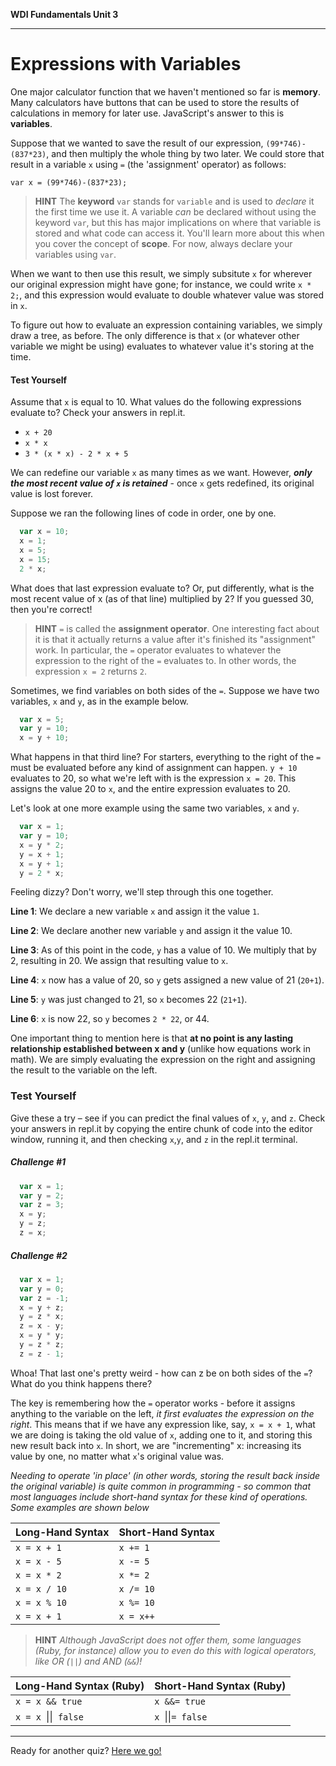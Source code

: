 **WDI Fundamentals Unit 3**

---
# Expressions with Variables

One major calculator function that we haven't mentioned so far is **memory**. Many calculators have buttons that can be used to store the results of calculations in memory for later use. JavaScript's answer to this is **variables**.

Suppose that we wanted to save the result of our expression, `(99*746)-(837*23)`, and then multiply the whole thing by two later. We could store that result in a variable `x` using `=` (the 'assignment' operator) as follows:

`var x = (99*746)-(837*23);`

> **HINT**  The <b>keyword</b> `var` stands for `variable` and is used to *declare* it the first time we use it. A variable *can* be declared without using the keyword `var`, but this has major implications on where that variable is stored and what code can access it. You'll learn more about this when you cover the concept of <b>scope</b>. For now, always declare your variables using `var`.

When we want to then use this result, we simply subsitute `x` for wherever our original expression might have gone; for instance, we could write `x * 2;`, and this expression would evaluate to double whatever value was stored in `x`.

To figure out how to evaluate an expression containing variables, we simply draw a tree, as before. The only difference is that `x` (or whatever other variable we might be using) evaluates to whatever value it's storing at the time.

#### Test Yourself
Assume that `x` is equal to 10. What values do the following expressions evaluate to? Check your answers in repl.it.
* `x + 20`
* `x * x`
* `3 * (x * x) - 2 * x + 5`

We can redefine our variable `x` as many times as we want. However, ***only the most recent value of `x` is retained*** - once `x` gets redefined, its original value is lost forever.

Suppose we ran the following lines of code in order, one by one.
```javascript
  var x = 10;
  x = 1;
  x = 5;
  x = 15;
  2 * x;
```
What does that last expression evaluate to? Or, put differently, what is the most recent value of x (as of that line) multiplied by 2? If you guessed 30, then you're correct!

> **HINT** `=` is called the <b>assignment operator</b>. One interesting fact about it is that it actually returns a value after it's finished its "assignment" work. In particular, the `=` operator evaluates to whatever the expression to the right of the `=` evaluates to. In other words, the expression `x = 2` returns `2`.

Sometimes, we find variables on both sides of the `=`. Suppose we have two variables, `x` and `y`, as in the example below.

```javascript
  var x = 5;
  var y = 10;
  x = y + 10;
```

What happens in that third line? For starters, everything to the right of the `=` must be evaluated before any kind of assignment can happen. `y + 10` evaluates to 20, so what we're left with is the expression `x = 20`. This assigns the value 20 to `x`, and the entire expression evaluates to 20.

Let's look at one more example using the same two variables, `x` and `y`.
```javascript
  var x = 1;
  var y = 10;
  x = y * 2;
  y = x + 1;
  x = y + 1;
  y = 2 * x;
```
Feeling dizzy? Don't worry, we'll step through this one together.

  __Line 1__: We declare a new variable `x` and assign it the value `1`.

  __Line 2__: We declare another new variable `y` and assign it the value 10.

  __Line 3__: As of this point in the code, `y` has a value of 10. We multiply that by 2, resulting in 20. We assign that resulting value to `x`.

  __Line 4__: `x` now has a value of 20, so `y` gets assigned a new value of 21 (`20+1`).

  __Line 5__: `y` was just changed to 21, so `x` becomes 22 (`21+1`).

  __Line 6__: `x` is now 22, so `y` becomes `2 * 22`, or 44.

One important thing to mention here is that **at no point is any lasting relationship established between x and y** (unlike how equations work in math). We are simply evaluating the expression on the right and assigning the result to the variable on the left.

### Test Yourself
Give these a try – see if you can predict the final values of `x`, `y`, and `z`. Check your answers in repl.it by copying the entire chunk of code into the editor window, running it, and then checking `x`,`y`, and `z` in the repl.it terminal.

##### Challenge \#1
```javascript
  var x = 1;
  var y = 2;
  var z = 3;
  x = y;
  y = z;
  z = x;
```
##### Challenge \#2
```javascript
  var x = 1;
  var y = 0;
  var z = -1;
  x = y + z;
  y = z * x;
  z = x - y;
  x = y * y;
  y = z * z;
  z = z - 1;
```

Whoa! That last one's pretty weird - how can z be on both sides of the `=`? What do you think happens there?

The key is remembering how the `=` operator works - before it assigns anything to the variable on the left, *it first evaluates the expression on the right*. This means that if we have any expression like, say, `x = x + 1`, what we are doing is taking the old value of `x`, adding one to it, and storing this new result back into `x`. In short, we are "incrementing" x: increasing its value by one, no matter what `x`'s original value was.

*Needing to operate 'in place' (in other words, storing the result back inside the original variable) is quite common in programming - so common that most languages include short-hand syntax for these kind of operations. Some examples are shown below*

| Long-Hand Syntax | Short-Hand Syntax |
|------------------|-------------------|
| `x = x + 1` | `x += 1` |
| `x = x - 5` | `x -= 5` |
| `x = x * 2` | `x *= 2` |
| `x = x / 10` | `x /= 10` |
| `x = x % 10` | `x %= 10` |
| `x = x + 1`  | `x = x++` |

> **HINT**
*Although JavaScript does *not* offer them, some languages (Ruby, for instance) allow you to even do this with logical operators, like OR (`||`) and AND (`&&`)!*

| Long-Hand Syntax (Ruby) | Short-Hand Syntax (Ruby) |
|------------------|-------------------|
| `x = x && true` | `x &&= true` |
| `x = x `&#124;&#124;` false` | `x `&#124;&#124;`= false` |

---
Ready for another quiz? [Here we go!](06_quiz.md)
